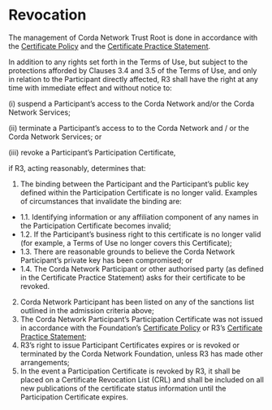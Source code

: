 # Revocation

  
The management of Corda Network Trust Root is done in accordance with the [Certificate Policy](https://trust.corda.network/trust-root/certificate-policy.html) and the [Certificate Practice Statement](https://trust.corda.network/trust-root/certificate-practices.html).

In addition to any rights set forth in the Terms of Use, but subject to the protections afforded by Clauses 3.4 and 3.5 of the Terms of Use,  and only in relation to the Participant directly affected, R3 shall have the right at any time with immediate effect and without notice to:

   (i) suspend a Participant’s access to the Corda Network and/or the Corda Network Services;
   
   (ii) terminate a Participant’s access to to the Corda Network and / or the Corda Network Services; or
   
   (iii) revoke a Participant’s Participation Certificate,

if R3, acting reasonably, determines that:

 1. The binding between the Participant and the Participant’s public key defined within the Participation Certificate is no longer valid. 
   Examples of circumstances that invalidate the binding are:
   * 1.1. Identifying information or any affiliation component of any names in the Participation Certificate becomes invalid;
   * 1.2. If the Participant’s business right to this certificate is no longer valid (for example, a Terms of Use no longer covers this Certificate);
   * 1.3. There are reasonable grounds to believe the Corda Network Participant’s private key has been compromised; or
   * 1.4. The Corda Network Participant or other authorised party (as defined in the Certificate Practice Statement) asks for their certificate to be revoked.
    
2. Corda Network Participant has been listed on any of the sanctions list outlined in the admission criteria above;
3. The Corda Network Participant’s Participation Certificate was not issued in accordance with the Foundation’s [Certificate Policy](https://trust.corda.network/trust-root/certificate-policy.html) or R3’s [Certificate Practice Statement](https://trust.corda.network/trust-root/certificate-practices.html);
4. R3’s right to issue Participant Certificates expires or is revoked or terminated by the Corda Network Foundation, unless R3 has made other arrangements;
5. In the event a Participation Certificate is revoked by R3, it shall be placed on a Certificate Revocation List (CRL) and shall be included on all new publications of the certificate status information until the Participation Certificate expires.
